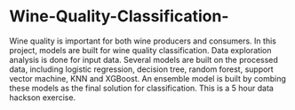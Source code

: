 # Wine-Quality-Classification-
Wine quality is important for both wine producers and consumers. In this project, models are built for wine quality classification. Data exploration analysis is done for input data. Several models are built on the processed data, including logistic regression, decision tree, random forest, support vector machine, KNN and XGBoost. An ensemble model is built by combing these models as the final solution for classification. 
This is a 5 hour data hackson exercise.
